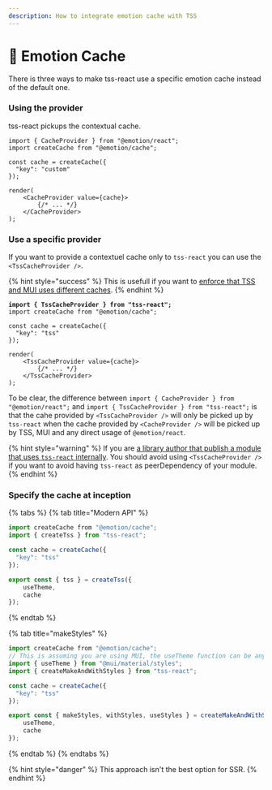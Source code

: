 ```yaml
---
description: How to integrate emotion cache with TSS
---
```


# 💽 Emotion Cache

There is three ways to make tss-react use a specific emotion cache instead of the default one. &#x20;

### Using the provider

tss-react pickups the contextual cache.  &#x20;

```tsx
import { CacheProvider } from "@emotion/react";
import createCache from "@emotion/cache";

const cache = createCache({
  "key": "custom"
});

render(
    <CacheProvider value={cache}>
        {/* ... */}
    </CacheProvider>
);
```

### Use a specific provider

If you want to provide a contextuel cache only to `tss-react` you can use the `<TssCacheProvider />`. &#x20;

{% hint style="success" %}
This is usefull if you want to [enforce that TSS and MUI uses different caches](troubleshoot-migration-to-muiv5-with-tss.md).
{% endhint %}

<pre class="language-tsx"><code class="lang-tsx"><strong>import { TssCacheProvider } from "tss-react";
</strong>import createCache from "@emotion/cache";

const cache = createCache({
  "key": "tss"
});

render(
    &#x3C;TssCacheProvider value={cache}>
        {/* ... */}
    &#x3C;/TssCacheProvider>
);
</code></pre>

&#x20;To be clear, the difference between `import { CacheProvider } from "@emotion/react";` and `import { TssCacheProvider } from "tss-react";` is that the cahe provided by `<TssCacheProvider />` will only be picked up by `tss-react` when the cache provided by `<CacheProvider />` will be picked up by TSS, MUI and any direct usage of `@emotion/react`. &#x20;

{% hint style="warning" %}
If you are [a library author that publish a module that uses `tss-react` internally](publish-a-module-that-uses-tss.md). You should avoid using `<TssCacheProvider />` if you want to avoid having `tss-react` as peerDependency of your module.&#x20;
{% endhint %}

### Specify the cache at inception

{% tabs %}
{% tab title="Modern API" %}
```typescript
import createCache from "@emotion/cache";
import { createTss } from "tss-react";

const cache = createCache({
  "key": "tss"
});

export const { tss } = createTss({
    useTheme,
    cache
});
```
{% endtab %}

{% tab title="makeStyles" %}
```typescript
import createCache from "@emotion/cache";
// This is assuming you are using MUI, the useTheme function can be any hook that returns an object.
import { useTheme } from "@mui/material/styles";
import { createMakeAndWithStyles } from "tss-react";

const cache = createCache({
  "key": "tss"
});

export const { makeStyles, withStyles, useStyles } = createMakeAndWithStyles({
    useTheme,
    cache
});
```
{% endtab %}
{% endtabs %}

{% hint style="danger" %}
This approach isn't the best option for SSR.
{% endhint %}
